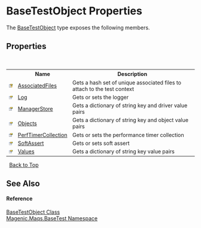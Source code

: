 # BaseTestObject Properties
 

The <a href="MAQS_5/BaseTest_AUTOGENERATED/BaseTestObject_Class">BaseTestObject</a> type exposes the following members.


## Properties
&nbsp;<table><tr><th></th><th>Name</th><th>Description</th></tr><tr><td>![Protected property](media/protproperty.gif "Protected property")</td><td><a href="MAQS_5/BaseTest_AUTOGENERATED/BaseTestObject-AssociatedFiles_Property">AssociatedFiles</a></td><td>
Gets a hash set of unique associated files to attach to the test context</td></tr><tr><td>![Public property](media/pubproperty.gif "Public property")</td><td><a href="MAQS_5/BaseTest_AUTOGENERATED/BaseTestObject-Log_Property">Log</a></td><td>
Gets or sets the logger</td></tr><tr><td>![Public property](media/pubproperty.gif "Public property")</td><td><a href="MAQS_5/BaseTest_AUTOGENERATED/BaseTestObject-ManagerStore_Property">ManagerStore</a></td><td>
Gets a dictionary of string key and driver value pairs</td></tr><tr><td>![Public property](media/pubproperty.gif "Public property")</td><td><a href="MAQS_5/BaseTest_AUTOGENERATED/BaseTestObject-Objects_Property">Objects</a></td><td>
Gets a dictionary of string key and object value pairs</td></tr><tr><td>![Public property](media/pubproperty.gif "Public property")</td><td><a href="MAQS_5/BaseTest_AUTOGENERATED/BaseTestObject-PerfTimerCollection_Property">PerfTimerCollection</a></td><td>
Gets or sets the performance timer collection</td></tr><tr><td>![Public property](media/pubproperty.gif "Public property")</td><td><a href="MAQS_5/BaseTest_AUTOGENERATED/BaseTestObject-SoftAssert_Property">SoftAssert</a></td><td>
Gets or sets soft assert</td></tr><tr><td>![Public property](media/pubproperty.gif "Public property")</td><td><a href="MAQS_5/BaseTest_AUTOGENERATED/BaseTestObject-Values_Property">Values</a></td><td>
Gets a dictionary of string key value pairs</td></tr></table>&nbsp;
<a href="#basetestobject-properties">Back to Top</a>

## See Also


#### Reference
<a href="MAQS_5/BaseTest_AUTOGENERATED/BaseTestObject_Class">BaseTestObject Class</a><br /><a href="MAQS_5/BaseTest_AUTOGENERATED/Magenic-Maqs-BaseTest_Namespace">Magenic.Maqs.BaseTest Namespace</a><br />